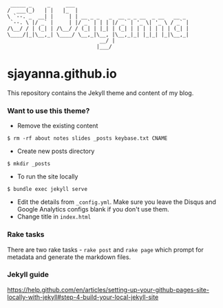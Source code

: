 
```
 _____ _     _     ___                                     
/  ___(_)   | |   |_  |                                    
\ `--. _  __| |     | | __ _ _   _  __ _ _ __  _ __   __ _
 `--. \ |/ _` |     | |/ _` | | | |/ _` | '_ \| '_ \ / _` |
/\__/ / | (_| | /\__/ / (_| | |_| | (_| | | | | | | | (_| |
\____/|_|\__,_| \____/ \__,_|\__, |\__,_|_| |_|_| |_|\__,_|
                              __/ |                        
                             |___/                         

```
# sjayanna.github.io

This repository contains the Jekyll theme and content of my blog.

### Want to use this theme?

* Remove the existing content

```
$ rm -rf about notes slides _posts keybase.txt CNAME
```

* Create new posts directory

```
$ mkdir _posts
```

* To run the site locally

```
$ bundle exec jekyll serve
```

* Edit the details from `_config.yml`. Make sure you leave the Disqus and
  Google Analytics configs blank if you don't use them.
* Change title in `index.html`

### Rake tasks

There are two rake tasks - `rake post` and `rake page` which prompt for
metadata and generate the markdown files.

### Jekyll guide
https://help.github.com/en/articles/setting-up-your-github-pages-site-locally-with-jekyll#step-4-build-your-local-jekyll-site
